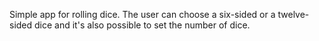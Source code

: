 Simple app for rolling dice. The user can choose a six-sided or a twelve-sided dice and it's also possible to set the number of dice.
